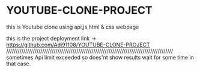 # YOUTUBE-CLONE-PROJECT
this is Youtube clone using api,js,html &amp; css webpage 

this is the project deployment link -> https://github.com/Adi91108/YOUTUBE-CLONE-PROJECT
////////////////////////////////////////////////////////////////////////////////////////
sometimes Api limit exceeded so does'nt
show results wait for some time in that case.

